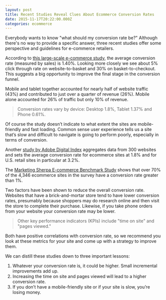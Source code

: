 ```yaml
---
layout: post
title: Recent Studies Reveal Clues About Ecommerce Conversion Rates
date: 2015-11-17T20:22:00.000Z
categories: ecommerce
---
```


Everybody wants to know "what should my conversion rate be?" Although there's no way to provide a specific answer, three recent studies offer some perspective and guidelines for e-commerce retailers.

According to [this large-scale e-commerce study](https://moz.com/blog/ecommerce-kpi-benchmark-study), the average conversion rate (measured by sales) is 1.40%. Looking more closely we see about 5% click through rate on website-to-basket and 30% on basket-to-checkout. This suggests a big opportunity to improve the final stage in the conversion funnel.

Mobile and tablet together accounted for nearly half of website traffic (43%) and contributed to just over a quarter of revenue (26%). Mobile alone accounted for 26% of traffic but only 10% of revenue.

> Conversion rates vary by device: Desktop 1.8%, Tablet 1.37% and Phone 0.61%.

Of course the study doesn’t indicate to what extent the sites are mobile-friendly and fast loading. Common sense user experience tells us a site that’s slow and difficult to navigate is going to perform poorly, especially in terms of conversion.

Another&nbsp;[study by Adobe Digital Index](https://www.cmo.com/content/dam/CMO_Other/ADI/2015BestOfBestEMEA/ADI_Europe_Best_of_The_Best.pdf)&nbsp;aggregates data from 300 websites and sets the average conversion rate for ecommerce sites at 1.8% and for U.S. retail sites in particular at 3.2%.

The&nbsp;[Marketing Sherpa E-commerce Benchmark Study](http://www.marketingsherpa.com/freestuff.html)&nbsp;shows that over 70% of the 4,346 ecommerce sites in the survey have a conversion rate greater than 1%.

Two factors have been shown to reduce the overall conversion rate. Websites that have a brick-and-mortar store tend to have lower conversion rates, presumably because shoppers may do research online and then visit the store to complete their purchase. Likewise, if you take phone orders from your website your conversion rate may be lower.

> Other key performance indicators (KPIs) include "time on site" and "pages viewed."

Both have positive correlations with conversion rate, so we recommend you look at these metrics for your site and come up with a strategy to improve them.

We can distill these studies down to three important lessons:

1. Whatever your conversion rate is, it could be higher. Small incremental improvements add up.
2. Increasing the time on site and pages viewed will lead to a higher conversion rate.
3. If you don’t have a mobile-friendly site or if your site is slow, you’re losing money.